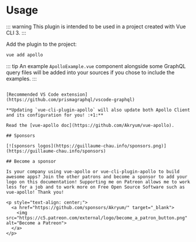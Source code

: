 # Usage

::: warning
This plugin is intended to be used in a project created with Vue CLI 3.
:::

Add the plugin to the project:

```bash
vue add apollo
```

::: tip
An example `ApolloExample.vue` component alongside some GraphQL query files will be added into your sources if you chose to include the examples.
:::

```

[Recommended VS Code extension](https://github.com/prismagraphql/vscode-graphql)

**Updating `vue-cli-plugin-apollo` will also update both Apollo Client and its configuration for you! :+1:**

Read the [vue-apollo doc](https://github.com/Akryum/vue-apollo).

## Sponsors

[![sponsors logos](https://guillaume-chau.info/sponsors.png)](https://guillaume-chau.info/sponsors)

## Become a sponsor

Is your company using vue-apollo or vue-cli-plugin-apollo to build awesome apps? Join the other patrons and become a sponsor to add your logo on this documentation! Supporting me on Patreon allows me to work less for a job and to work more on Free Open Source Software such as vue-apollo! Thank you!

<p style="text-align: center;">
  <a href="https://github.com/sponsors/Akryum/" target="_blank">
    <img src="https://c5.patreon.com/external/logo/become_a_patron_button.png" alt="Become a Patreon">
  </a>
</p>
